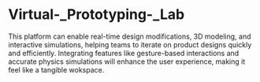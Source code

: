 # Virtual-_Prototyping-_Lab
This platform can enable real-time design modifications, 3D modeling, and interactive simulations, helping teams to iterate on product designs quickly and efficiently. Integrating features like gesture-based interactions and accurate physics simulations will enhance the user experience, making it feel like a tangible wokspace. 

